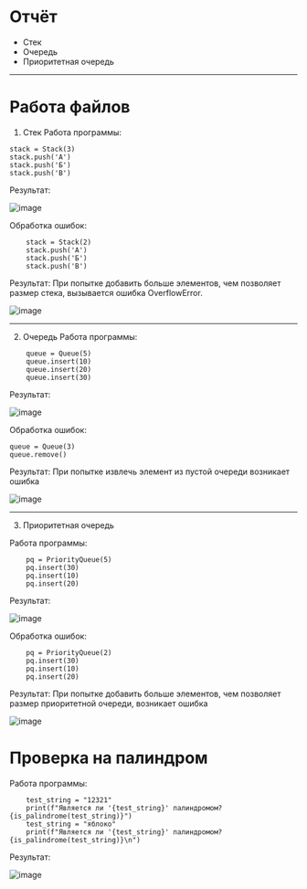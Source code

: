 # Отчёт
  - Стек 
  - Очередь 
  - Приоритетная очередь 
---
# Работа файлов
1. Стек
Работа программы:
```
stack = Stack(3)
stack.push('А') 
stack.push('Б')  
stack.push('В')  
```
Результат:

![image](https://github.com/user-attachments/assets/6f81861c-e2fe-449e-98d1-f1c6ef7966ae)

Обработка ошибок:
```
    stack = Stack(2)
    stack.push('А')
    stack.push('Б')
    stack.push('В')
```
Результат:
При попытке добавить больше элементов, чем позволяет размер стека, вызывается ошибка OverflowError.

![image](https://github.com/user-attachments/assets/00695085-0015-4050-b179-6175f278332a)

---
2. Очередь
Работа программы:
```
    queue = Queue(5)
    queue.insert(10)
    queue.insert(20)
    queue.insert(30)
```
Результат:

![image](https://github.com/user-attachments/assets/5e0b3a8a-03da-498d-b2e6-5b085e94a4df)

Обработка ошибок:
```
queue = Queue(3)
queue.remove()  
```
Результат:
При попытке извлечь элемент из пустой очереди возникает ошибка

![image](https://github.com/user-attachments/assets/804a3aba-9e26-4a0a-acd3-17eda91deeff)

---
3. Приоритетная очередь
   
Работа программы:
```
    pq = PriorityQueue(5)
    pq.insert(30)
    pq.insert(10)
    pq.insert(20)
```
Результат:

![image](https://github.com/user-attachments/assets/9b0f4c12-b2bb-47d8-b0f2-db393822d029)

Обработка ошибок:
```
    pq = PriorityQueue(2)
    pq.insert(30)
    pq.insert(10)
    pq.insert(20)
```
Результат:
При попытке добавить больше элементов, чем позволяет размер приоритетной очереди, возникает ошибка

![image](https://github.com/user-attachments/assets/0c578efc-c804-4528-ac84-6e50bc8f4453)

# Проверка на палиндром
Работа программы:
```
    test_string = "12321"
    print(f"Является ли '{test_string}' палиндромом? {is_palindrome(test_string)}")
    test_string = "яблоко"
    print(f"Является ли '{test_string}' палиндромом? {is_palindrome(test_string)}\n")
```
Результат:

![image](https://github.com/user-attachments/assets/fe3acfcc-117e-4876-a87e-40737d7bfe6f)
